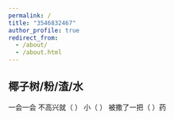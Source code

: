 ```yaml
---
permalink: /
title: "3546832467"
author_profile: true
redirect_from: 
  - /about/
  - /about.html
---
```

## 椰子树/粉/渣/水
一会一会
不高兴就（  ）
小（ ）
被撒了一把（ ）药
